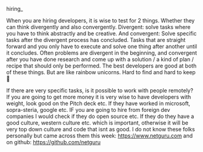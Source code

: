 
hiring_

When you are hiring developers, it is wise to test for 2 things. Whether they can think divergently and also convergently. Divergent: solve tasks where you have to think abstractly and be creative. And convergent: Solve specific tasks after the divergent process has concluded. Tasks that are straight forward and you only have to execute and solve one thing after another until it concludes. Often problems are divergent in the beginning, and convergent after you have done research and come up with a solution / a kind of plan / recipe that should only be performed. The best developers are good at both of these things. But are like rainbow unicorns. Hard to find and hard to keep 😬

If there are very specific tasks, is it possible to work with people remotely? If you are going to get more money it is very wise to have developers with weight, look good on the Pitch deck etc. If they have worked in microsoft, sopra-steria, google etc. IF you are going to hire from foreign dev companies I would check if they do open source etc. If they do they have a good culture, western culture etc. which is important, otherwise it will be very top down culture and code that isnt as good. I do not know these folks personally but came across them this week: https://www.netguru.com and on github: https://github.com/netguru
